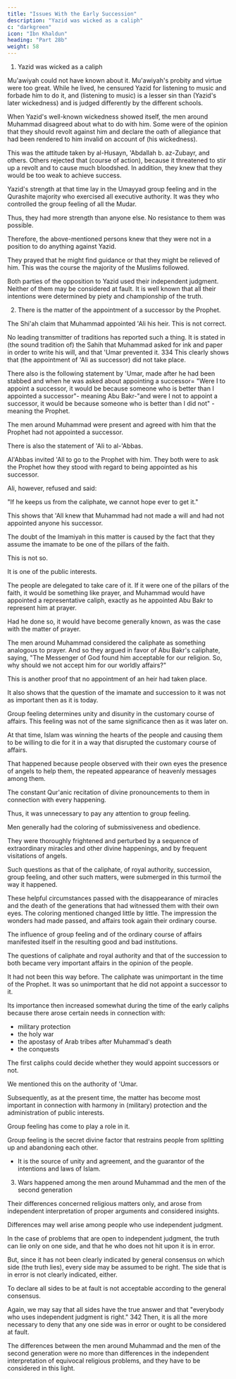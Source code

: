```yaml
---
title: "Issues With the Early Succession"
description: "Yazid was wicked as a caliph"
c: "darkgreen"
icon: "Ibn Khaldun"
heading: "Part 28b"
weight: 58
---
```



1. Yazid was wicked as a caliph 

<!-- One should beware of thinking that --> 

Mu'awiyah could not have known about it. Mu'awiyah's probity and virtue were too great. While he lived, he censured Yazid for listening to music and forbade him to do it, and (listening to music) is a lesser sin than (Yazid's later wickedness) and is judged differently by the different schools.

When Yazid's well-known wickedness showed itself, the men around Muhammad disagreed about what to do with him. Some were of the opinion that they should revolt against him and declare the oath of allegiance that had been
rendered to him invalid on account of (his wickedness). 

This was the attitude taken by al-Husayn, 'Abdallah b. az-Zubayr, and others. Others rejected that (course of action), because it threatened to stir up a revolt and to cause much bloodshed. In addition, they knew that they would be too weak to achieve success. 

Yazid's strength at that time lay in the Umayyad group feeling and in the Qurashite majority who exercised all executive authority. It was they who controlled the group feeling of all the Mudar. 

Thus, they had more strength than anyone else. No resistance to them was possible. 

Therefore, the above-mentioned persons knew that they were not in a position to do anything against Yazid. 

They prayed that he might find guidance or that they might be relieved of him. This was the course the majority of the Muslims followed. 

Both parties of the opposition to Yazid used their independent judgment. Neither of them may be considered at fault. It is well known that all their intentions were determined by piety and championship of the truth.
<!-- May God enable us to follow their model. -->


2. There is the matter of the appointment of a successor by the Prophet.

The Shi'ah claim that Muhammad appointed 'Ali his heir. This is not correct. 

No leading transmitter of traditions has reported such a thing. It is stated in (the sound tradition of) the Sahih that Muhammad asked for ink and paper in order to write his
will, and that 'Umar prevented it. 334 This clearly shows that (the appointment of 'Ali as successor) did not take place.

There also is the following statement by 'Umar, made after he had been stabbed and when he was asked about appointing a successor= "Were I to appoint a successor, it would be because someone who is better than I appointed a successor"- meaning Abu Bakr-"and were I not to appoint a successor, it would be because someone who is better than I did not" -meaning the Prophet. 
<!-- 335  -->
<!-- 336 -->

The men around Muhammad were present and agreed with him that the Prophet  had not appointed a successor.

There is also the statement of 'Ali to al-'Abbas. 

Al'Abbas invited 'All to go to the Prophet with him. They both were to ask the Prophet how they stood with regard to being appointed as his successor. 

Ali, however, refused and said:

"If he keeps us from the caliphate, we cannot hope ever to get it." 
<!-- 337  -->

This shows that 'All knew that Muhammad had not made a will and had not appointed anyone his successor. 

The doubt of the Imamiyah in this matter is caused by the fact that they assume the imamate to be one of the pillars of the faith. 
<!-- 338  -->

This is not so. 

It is one of the public interests. 

The people are delegated to take care of it. If it were one of the pillars of the faith, it would be something like prayer, and Muhammad would have appointed a representative caliph, exactly as he appointed Abu Bakr to represent him at prayer. 

Had he done so, it would have become generally known, as was the case with the matter of prayer. 

The men around Muhammad considered the caliphate as something analogous to prayer. And so they argued in favor of Abu Bakr's caliphate, saying, "The Messenger of God found him acceptable for our religion. So, why should we not accept him for our worldly affairs?" 
<!-- 339  -->

This is another proof that no appointment of an heir had taken place.

It also shows that the question of the imamate and succession to it was not as important then as it is today. 

Group feeling determines unity and disunity in the customary course of affairs. This feeling was not of the same significance then as it was later on.

At that time, Islam was winning the hearts of the people and causing them to be willing to die for it in a way that disrupted the customary course of affairs. 

That happened because people observed with their own eyes the presence of angels to help them, the repeated appearance of heavenly messages among them.

The constant Qur'anic recitation of divine pronouncements to them in connection with every happening. 

Thus, it was unnecessary to pay any attention to group feeling. 

Men generally had the coloring of submissiveness and obedience. 

They were thoroughly frightened and perturbed by a sequence of extraordinary miracles and other divine happenings, and by frequent visitations of angels.
<!-- 340  -->

Such questions as that of the caliphate, of royal authority, succession, group feeling, and other such matters, were submerged in this turmoil the way it happened.

These helpful circumstances passed with the disappearance of miracles and the death of the generations that had witnessed them with their own eyes. The coloring mentioned changed little by little. The impression the wonders had made passed, and affairs took again their ordinary course. 

The influence of group feeling and of the ordinary course of affairs manifested itself in the resulting good and bad institutions. 

The questions of caliphate and royal authority and that of the succession to both became very important affairs in the opinion of the people. 

It had not been this way before.  The caliphate was unimportant in the time of the Prophet. It was so unimportant that he did not appoint a successor to it. 

Its importance then increased somewhat during the time of the early caliphs because there arose certain needs in connection with:
- military protection
- the holy war
- the apostasy of Arab tribes after Muhammad's death
- the conquests

The first caliphs could decide whether they would appoint successors or not. 

We mentioned this on the authority of 'Umar. 

Subsequently, as at the present time, the matter has become most important in connection with harmony in (military) protection and the administration of public interests. 

Group feeling has come to play a role in it.

Group feeling is the secret divine factor that restrains people from splitting up and abandoning each other. 
- It is the source of unity and agreement, and the guarantor of the intentions and laws of Islam. 

<!-- When this is understood, God's wise plans with regard to His creation and His creatures will become clear. 341 -->


3. Wars happened among the men around Muhammad and the men of the second generation

Their differences concerned religious matters only, and arose from independent interpretation of proper arguments and considered insights. 

Differences may well arise among people who use independent judgment. 

In the case of problems that are open to independent judgment, the truth can lie only on one side, and that he who does not hit upon it is in error. 

But, since it has not been clearly indicated by general consensus on which side (the truth lies), every side may be assumed to be right. The side that is in error is not clearly indicated, either. 

To declare all sides to be at fault is not acceptable according to the general consensus.

Again, we may say that all sides have the true answer and that "everybody who uses independent judgment is right." 342 Then, it is all the more necessary to deny that
any one side was in error or ought to be considered at fault.

The differences between the men around Muhammad and the men of the second generation were no more than differences in the independent interpretation
of equivocal religious problems, and they have to be considered in this light.
